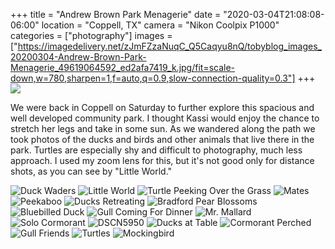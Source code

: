 +++
title = "Andrew Brown Park Menagerie"
date = "2020-03-04T21:08:08-06:00"
location = "Coppell, TX"
camera = "Nikon Coolpix P1000"
categories = ["photography"]
images = ["https://imagedelivery.net/zJmFZzaNuqC_Q5Caqyu8nQ/tobyblog_images_20200304-Andrew-Brown-Park-Menagerie_49619064592_ed2afa7419_k.jpg/fit=scale-down,w=780,sharpen=1,f=auto,q=0.9,slow-connection-quality=0.3"]
+++
![](https://imagedelivery.net/zJmFZzaNuqC_Q5Caqyu8nQ/tobyblog_images_20200304-Andrew-Brown-Park-Menagerie_49619064592_ed2afa7419_k.jpg/fit=scale-down,w=780,sharpen=1,f=auto,q=0.9,slow-connection-quality=0.3)
<!--more-->
We were back in Coppell on Saturday to further explore this spacious and well developed community park. I thought Kassi would enjoy the chance to stretch her legs and take in some sun. As we wandered along the path we took photos of the ducks and birds and other animals that live there in the park. Turtles are especially shy and difficult to photography, much less approach. I used my zoom lens for this, but it's not good only for distance shots, as you can see by "Little World."

<div id="gallery">
		<img alt="Duck Waders" src="https://imagedelivery.net/zJmFZzaNuqC_Q5Caqyu8nQ/tobyblog_images_20200304-Andrew-Brown-Park-Menagerie_49618825791_2b5844b1b2_k.jpg/fit=scale-down,w=365,sharpen=1,f=auto,q=0.9,slow-connection-quality=0.3"
			data-image="https://imagedelivery.net/zJmFZzaNuqC_Q5Caqyu8nQ/tobyblog_images_20200304-Andrew-Brown-Park-Menagerie_49618825791_2b5844b1b2_k.jpg/fit=scale-down,w=780,sharpen=1,f=auto,q=0.9,slow-connection-quality=0.3">
		<img alt="Little World" src="https://imagedelivery.net/zJmFZzaNuqC_Q5Caqyu8nQ/tobyblog_images_20200304-Andrew-Brown-Park-Menagerie_49619076747_fa9e5806d1_k.jpg/fit=scale-down,w=365,sharpen=1,f=auto,q=0.9,slow-connection-quality=0.3"
			data-image="https://imagedelivery.net/zJmFZzaNuqC_Q5Caqyu8nQ/tobyblog_images_20200304-Andrew-Brown-Park-Menagerie_49619076747_fa9e5806d1_k.jpg/fit=scale-down,w=780,sharpen=1,f=auto,q=0.9,slow-connection-quality=0.3">
		<img alt="Turtle Peeking Over the Grass" src="https://imagedelivery.net/zJmFZzaNuqC_Q5Caqyu8nQ/tobyblog_images_20200304-Andrew-Brown-Park-Menagerie_49619077542_eb7066abe1_k.jpg/fit=scale-down,w=365,sharpen=1,f=auto,q=0.9,slow-connection-quality=0.3"
			data-image="https://imagedelivery.net/zJmFZzaNuqC_Q5Caqyu8nQ/tobyblog_images_20200304-Andrew-Brown-Park-Menagerie_49619077542_eb7066abe1_k.jpg/fit=scale-down,w=780,sharpen=1,f=auto,q=0.9,slow-connection-quality=0.3">
		<img alt="Mates" src="https://imagedelivery.net/zJmFZzaNuqC_Q5Caqyu8nQ/tobyblog_images_20200304-Andrew-Brown-Park-Menagerie_49618305608_fbed207d20_k.jpg/fit=scale-down,w=365,sharpen=1,f=auto,q=0.9,slow-connection-quality=0.3"
			data-image="https://imagedelivery.net/zJmFZzaNuqC_Q5Caqyu8nQ/tobyblog_images_20200304-Andrew-Brown-Park-Menagerie_49618305608_fbed207d20_k.jpg/fit=scale-down,w=780,sharpen=1,f=auto,q=0.9,slow-connection-quality=0.3">
		<img alt="Peekaboo" src="https://imagedelivery.net/zJmFZzaNuqC_Q5Caqyu8nQ/tobyblog_images_20200304-Andrew-Brown-Park-Menagerie_49619093357_5152cd1a5a_k.jpg/fit=scale-down,w=365,sharpen=1,f=auto,q=0.9,slow-connection-quality=0.3"
			data-image="https://imagedelivery.net/zJmFZzaNuqC_Q5Caqyu8nQ/tobyblog_images_20200304-Andrew-Brown-Park-Menagerie_49619093357_5152cd1a5a_k.jpg/fit=scale-down,w=780,sharpen=1,f=auto,q=0.9,slow-connection-quality=0.3">
		<img alt="Ducks Retreating" src="https://imagedelivery.net/zJmFZzaNuqC_Q5Caqyu8nQ/tobyblog_images_20200304-Andrew-Brown-Park-Menagerie_49619073072_b2e0b06f16_k.jpg/fit=scale-down,w=365,sharpen=1,f=auto,q=0.9,slow-connection-quality=0.3"
			data-image="https://imagedelivery.net/zJmFZzaNuqC_Q5Caqyu8nQ/tobyblog_images_20200304-Andrew-Brown-Park-Menagerie_49619073072_b2e0b06f16_k.jpg/fit=scale-down,w=780,sharpen=1,f=auto,q=0.9,slow-connection-quality=0.3">
		<img alt="Bradford Pear Blossoms" src="https://imagedelivery.net/zJmFZzaNuqC_Q5Caqyu8nQ/tobyblog_images_20200304-Andrew-Brown-Park-Menagerie_49619086762_d47ab59e27_k.jpg/fit=scale-down,w=365,sharpen=1,f=auto,q=0.9,slow-connection-quality=0.3"
			data-image="https://imagedelivery.net/zJmFZzaNuqC_Q5Caqyu8nQ/tobyblog_images_20200304-Andrew-Brown-Park-Menagerie_49619086762_d47ab59e27_k.jpg/fit=scale-down,w=780,sharpen=1,f=auto,q=0.9,slow-connection-quality=0.3">
		<img alt="Bluebilled Duck" src="https://imagedelivery.net/zJmFZzaNuqC_Q5Caqyu8nQ/tobyblog_images_20200304-Andrew-Brown-Park-Menagerie_49618310538_a979f00a52_k.jpg/fit=scale-down,w=365,sharpen=1,f=auto,q=0.9,slow-connection-quality=0.3"
			data-image="https://imagedelivery.net/zJmFZzaNuqC_Q5Caqyu8nQ/tobyblog_images_20200304-Andrew-Brown-Park-Menagerie_49618310538_a979f00a52_k.jpg/fit=scale-down,w=780,sharpen=1,f=auto,q=0.9,slow-connection-quality=0.3">
		<img alt="Gull Coming For Dinner" src="https://imagedelivery.net/zJmFZzaNuqC_Q5Caqyu8nQ/tobyblog_images_20200304-Andrew-Brown-Park-Menagerie_49619071967_c9f31088d3_k.jpg/fit=scale-down,w=365,sharpen=1,f=auto,q=0.9,slow-connection-quality=0.3"
			data-image="https://imagedelivery.net/zJmFZzaNuqC_Q5Caqyu8nQ/tobyblog_images_20200304-Andrew-Brown-Park-Menagerie_49619071967_c9f31088d3_k.jpg/fit=scale-down,w=780,sharpen=1,f=auto,q=0.9,slow-connection-quality=0.3">
		<img alt="Mr. Mallard" src="https://imagedelivery.net/zJmFZzaNuqC_Q5Caqyu8nQ/tobyblog_images_20200304-Andrew-Brown-Park-Menagerie_49618821371_8fb9ef2dc2_k.jpg/fit=scale-down,w=365,sharpen=1,f=auto,q=0.9,slow-connection-quality=0.3"
			data-image="https://imagedelivery.net/zJmFZzaNuqC_Q5Caqyu8nQ/tobyblog_images_20200304-Andrew-Brown-Park-Menagerie_49618821371_8fb9ef2dc2_k.jpg/fit=scale-down,w=780,sharpen=1,f=auto,q=0.9,slow-connection-quality=0.3">
		<img alt="Solo Cormorant" src="https://imagedelivery.net/zJmFZzaNuqC_Q5Caqyu8nQ/tobyblog_images_20200304-Andrew-Brown-Park-Menagerie_49618819411_43241018a0_k.jpg/fit=scale-down,w=365,sharpen=1,f=auto,q=0.9,slow-connection-quality=0.3"
			data-image="https://imagedelivery.net/zJmFZzaNuqC_Q5Caqyu8nQ/tobyblog_images_20200304-Andrew-Brown-Park-Menagerie_49618819411_43241018a0_k.jpg/fit=scale-down,w=780,sharpen=1,f=auto,q=0.9,slow-connection-quality=0.3">
		<img alt="DSCN5950" src="https://imagedelivery.net/zJmFZzaNuqC_Q5Caqyu8nQ/tobyblog_images_20200304-Andrew-Brown-Park-Menagerie_49618290738_351ff38470_k.jpg/fit=scale-down,w=365,sharpen=1,f=auto,q=0.9,slow-connection-quality=0.3"
			data-image="https://imagedelivery.net/zJmFZzaNuqC_Q5Caqyu8nQ/tobyblog_images_20200304-Andrew-Brown-Park-Menagerie_49618290738_351ff38470_k.jpg/fit=scale-down,w=780,sharpen=1,f=auto,q=0.9,slow-connection-quality=0.3">
		<img alt="Ducks at Table" src="https://imagedelivery.net/zJmFZzaNuqC_Q5Caqyu8nQ/tobyblog_images_20200304-Andrew-Brown-Park-Menagerie_49618805351_60d9c29bb5_k.jpg/fit=scale-down,w=365,sharpen=1,f=auto,q=0.9,slow-connection-quality=0.3"
			data-image="https://imagedelivery.net/zJmFZzaNuqC_Q5Caqyu8nQ/tobyblog_images_20200304-Andrew-Brown-Park-Menagerie_49618805351_60d9c29bb5_k.jpg/fit=scale-down,w=780,sharpen=1,f=auto,q=0.9,slow-connection-quality=0.3">
		<img alt="Cormorant Perched" src="https://imagedelivery.net/zJmFZzaNuqC_Q5Caqyu8nQ/tobyblog_images_20200304-Andrew-Brown-Park-Menagerie_49619064592_ed2afa7419_k.jpg/fit=scale-down,w=365,sharpen=1,f=auto,q=0.9,slow-connection-quality=0.3"
			data-image="https://imagedelivery.net/zJmFZzaNuqC_Q5Caqyu8nQ/tobyblog_images_20200304-Andrew-Brown-Park-Menagerie_49619064592_ed2afa7419_k.jpg/fit=scale-down,w=780,sharpen=1,f=auto,q=0.9,slow-connection-quality=0.3">
		<img alt="Gull Friends" src="https://imagedelivery.net/zJmFZzaNuqC_Q5Caqyu8nQ/tobyblog_images_20200304-Andrew-Brown-Park-Menagerie_49618817876_37b63c8f79_k.jpg/fit=scale-down,w=365,sharpen=1,f=auto,q=0.9,slow-connection-quality=0.3"
			data-image="https://imagedelivery.net/zJmFZzaNuqC_Q5Caqyu8nQ/tobyblog_images_20200304-Andrew-Brown-Park-Menagerie_49618817876_37b63c8f79_k.jpg/fit=scale-down,w=780,sharpen=1,f=auto,q=0.9,slow-connection-quality=0.3">
		<img alt="Turtles" src="https://imagedelivery.net/zJmFZzaNuqC_Q5Caqyu8nQ/tobyblog_images_20200304-Andrew-Brown-Park-Menagerie_49619068632_a7d1cf5a2e_k.jpg/fit=scale-down,w=365,sharpen=1,f=auto,q=0.9,slow-connection-quality=0.3"
			data-image="https://imagedelivery.net/zJmFZzaNuqC_Q5Caqyu8nQ/tobyblog_images_20200304-Andrew-Brown-Park-Menagerie_49619068632_a7d1cf5a2e_k.jpg/fit=scale-down,w=780,sharpen=1,f=auto,q=0.9,slow-connection-quality=0.3">
		<img alt="Mockingbird" src="https://imagedelivery.net/zJmFZzaNuqC_Q5Caqyu8nQ/tobyblog_images_20200304-Andrew-Brown-Park-Menagerie_49619085567_ea65281c53_k.jpg/fit=scale-down,w=365,sharpen=1,f=auto,q=0.9,slow-connection-quality=0.3"
			data-image="https://imagedelivery.net/zJmFZzaNuqC_Q5Caqyu8nQ/tobyblog_images_20200304-Andrew-Brown-Park-Menagerie_49619085567_ea65281c53_k.jpg/fit=scale-down,w=780,sharpen=1,f=auto,q=0.9,slow-connection-quality=0.3">
</div>
